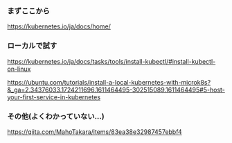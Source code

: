 
### まずここから
https://kubernetes.io/ja/docs/home/  

### ローカルで試す
https://kubernetes.io/ja/docs/tasks/tools/install-kubectl/#install-kubectl-on-linux  


https://ubuntu.com/tutorials/install-a-local-kubernetes-with-microk8s?&_ga=2.34376033.1724211696.1611464495-302515089.1611464495#5-host-your-first-service-in-kubernetes  

### その他(よくわかっていない...)

https://qiita.com/MahoTakara/items/83ea38e32987457ebbf4  
